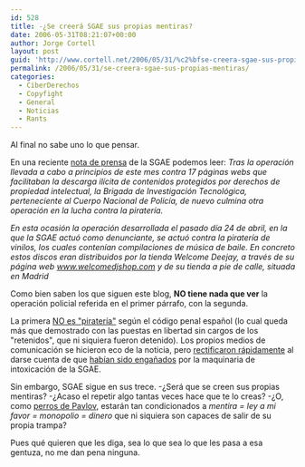 ```yaml
---
id: 528
title: -¿Se creerá SGAE sus propias mentiras?
date: 2006-05-31T08:21:07+00:00
author: Jorge Cortell
layout: post
guid: 'http://www.cortell.net/2006/05/31/%c2%bfse-creera-sgae-sus-propias-mentiras/'
permalink: /2006/05/31/se-creera-sgae-sus-propias-mentiras/
categories:
  - CiberDerechos
  - Copyfight
  - General
  - Noticias
  - Rants
---
```

Al final no sabe uno lo que pensar.

En una reciente <a title="Nota prensa SGAE" target="_blank" href="http://www.sgae.es/viewnot/cont.inm?instanceId=1472&tipoId=38&selectedMenu=1513')">nota de prensa</a> de la SGAE podemos leer: _Tras la operación llevada a cabo a principios de este mes contra 17 páginas webs que facilitaban la descarga ilí­cita de contenidos protegidos por derechos de propiedad intelectual, la Brigada de Investigación Tecnológica, perteneciente al Cuerpo Nacional de Policí­a, de nuevo culmina otra operación en la lucha contra la piraterí­a._

_En esta ocasión la operación desarrollada el pasado dí­a 24 de abril, en la que la SGAE actuó como denunciante, se actuó contra la piraterí­a de vinilos, los cuales contení­an compilaciones de música de baile. En concreto estos discos eran distribuidos por la tienda Welcome Deejay, a través de su página web www.welcomedjshop.com y de su tienda a pie de calle, situada en Madrid_ 

Como bien saben los que siguen este blog, **NO tiene nada que ver** la operación policial referida en el primer párrafo, con la segunda.

La primera <a title="no es piraterí­a" target="_blank" href="http://www.informativos.telecinco.es/expertos/delito-enlaces/detenidos-p2p/dn_23404.htm">NO es "piraterí­a"</a> según el código penal español (lo cual queda más que demostrado con las puestas en libertad sin cargos de los "retenidos", que ni siquiera fueron detenido). Los propios medios de comunicación se hicieron eco de la noticia, pero <a title="telecinco rectifica" target="_blank" href="http://blogs.telecinco.es/abordaje/post/2006/04/29/absuelta-de-paginas-acusadas-ofrecer-descargas">rectificaron rápidamente</a> al darse cuenta de que <a title="telecinco engañada" target="_blank" href="http://www.informativos.telecinco.es/detenidos/operacion-policial/descargas-ilegales-internet/dn_23619.htm">habí­an sido engañados</a> por la maquinaria de intoxicación de la SGAE.

Sin embargo, SGAE sigue en sus trece. -¿Será que se creen sus propias mentiras? -¿Acaso el repetir algo tantas veces hace que te lo creas? -¿O, como <a target="_blank" title="condicionamiento clásico" href="http://en.wikipedia.org/wiki/Classical_conditioning">perros de Pavlov</a>, estarán tan condicionados a _mentira = ley a mi favor = monopolio = dinero_ que ni siquiera son capaces de salir de su propia trampa?

Pues qué quieren que les diga, sea lo que sea lo que les pasa a esa gentuza, no me dan pena ninguna.